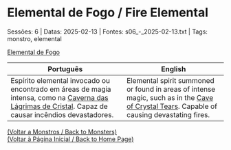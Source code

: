 
# Elemental de Fogo / Fire Elemental

Sessões: 6 | Datas: 2025-02-13 | Fontes: s06_-_2025-02-13.txt | Tags: monstro, elemental

[Elemental de Fogo](elemental_de_fogo.png)

| Português | English |
|-----------|---------|
| Espírito elemental invocado ou encontrado em áreas de magia intensa, como na [Caverna das Lágrimas de Cristal](caverna_das_lagrimas_de_cristal.md). Capaz de causar incêndios devastadores. | Elemental spirit summoned or found in areas of intense magic, such as in the [Cave of Crystal Tears](caverna_das_lagrimas_de_cristal.md). Capable of causing devastating fires. |

[(Voltar a Monstros / Back to Monsters)](monstros.md)  
[(Voltar à Página Inicial / Back to Home Page)](index.md)


